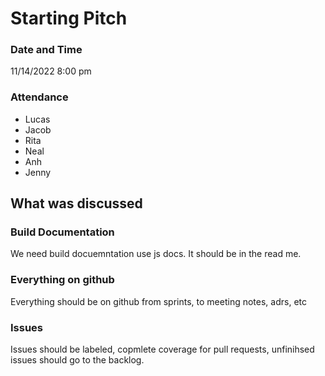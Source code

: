 # Starting Pitch 
### Date and Time
11/14/2022 8:00 pm

### Attendance
- Lucas
- Jacob
- Rita
- Neal
- Anh
- Jenny
## What was discussed 

### Build Documentation
We need build docuemntation use js docs. It should be in the read me.

### Everything on github
Everything should be on github from sprints, to meeting notes, adrs, etc

### Issues
Issues should be labeled, copmlete coverage for pull requests, unfinihsed issues should go to the backlog.